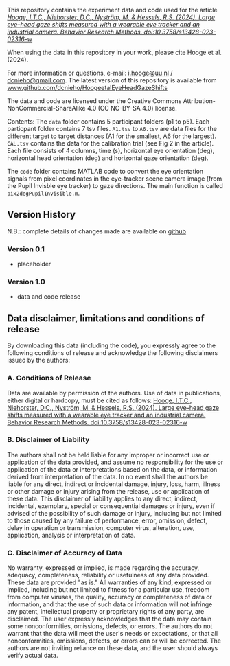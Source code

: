 This repository contains the experiment data and code used for the
article [_Hooge, I.T.C., Niehorster, D.C., Nyström, M. & Hessels, R.S.
(2024). Large eye–head gaze shifts measured with a wearable
eye tracker and an industrial camera. Behavior Research Methods.
doi:10.3758/s13428-023-02316-w_](https://doi.org/10.3758/s13428-023-02316-w)

When using the data in this repository in your work, please cite
Hooge et al. (2024).

For more information or questions, e-mail: i.hooge@uu.nl /
dcnieho@gmail.com. The latest version of this repository is available
from www.github.com/dcnieho/HoogeetalEyeHeadGazeShifts

The data and code are licensed under the Creative Commons
Attribution-NonCommercial-ShareAlike 4.0 (CC NC-BY-SA 4.0) license.

Contents:
The `data` folder contains 5 participant folders (p1 to p5). Each
particpant folder contains 7 tsv files. `A1.tsv` to `A6.tsv` are data
files for the different target to target distances (A1 for the smallest,
A6 for the largest). `CAL.tsv` contains the data for the calibration trial
(see Fig 2 in the article). Each file consists of 4 columns, time (s),
horizontal eye orientation (deg), horizontal head orientation (deg) and
horizontal gaze orientation (deg).

The `code` folder contains MATLAB code to convert the eye orientation signals
from pixel coordinates in the eye-tracker scene camera image (from the Pupil
Invisble eye tracker) to gaze directions. The main function is called
`pix2degPupilInvisible.m`.


## Version History
N.B.: complete details of changes made are available on
[github](https://github.com/dcnieho/HoogeetalEyeHeadGazeShifts)
### Version 0.1
- placeholder
### Version 1.0
- data and code release



## Data disclaimer, limitations and conditions of release
By downloading this data (including the code), you expressly agree to the following conditions of release and acknowledge the following disclaimers issued by the authors:

### A. Conditions of Release
Data are available by permission of the authors. Use of data in publications,
either digital or hardcopy, must be cited as follows: [Hooge, I.T.C.,
Niehorster, D.C., Nyström, M. & Hessels, R.S. (2024). Large eye–head gaze
shifts measured with a wearable eye tracker and an industrial camera. Behavior
Research Methods. doi:10.3758/s13428-023-02316-w](https://doi.org/10.3758/s13428-023-02316-w)

### B. Disclaimer of Liability
The authors shall not be held liable for any improper or incorrect use or application of the data provided, and assume no responsibility for the use or application of the data or interpretations based on the data, or information derived from interpretation of the data. In no event shall the authors be liable for any direct, indirect or incidental damage, injury, loss, harm, illness or other damage or injury arising from the release, use or application of these data. This disclaimer of liability applies to any direct, indirect, incidental, exemplary, special or consequential damages or injury, even if advised of the possibility of such damage or injury, including but not limited to those caused by any failure of performance, error, omission, defect, delay in operation or transmission, computer virus, alteration, use, application, analysis or interpretation of data.

### C. Disclaimer of Accuracy of Data
No warranty, expressed or implied, is made regarding the accuracy, adequacy, completeness, reliability or usefulness of any data provided. These data are provided "as is." All warranties of any kind, expressed or implied, including but not limited to fitness for a particular use, freedom from computer viruses, the quality, accuracy or completeness of data or information, and that the use of such data or information will not infringe any patent, intellectual property or proprietary rights of any party, are disclaimed. The user expressly acknowledges that the data may contain some nonconformities, omissions, defects, or errors. The authors do not warrant that the data will meet the user's needs or expectations, or that all nonconformities, omissions, defects, or errors can or will be corrected. The authors are not inviting reliance on these data, and the user should always verify actual data.


